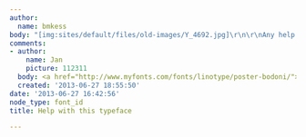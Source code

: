```yaml
---
author:
  name: bmkess
body: "[img:sites/default/files/old-images/Y_4692.jpg]\r\n\r\nAny help would be great!\r\n\r\n\r\nThanks."
comments:
- author:
    name: Jan
    picture: 112311
  body: <a href="http://www.myfonts.com/fonts/linotype/poster-bodoni/">Poster Bodoni</a>.
  created: '2013-06-27 18:55:50'
date: '2013-06-27 16:42:56'
node_type: font_id
title: Help with this typeface

---
```

